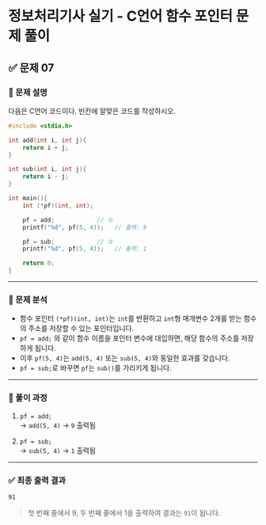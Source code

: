 # 정보처리기사 실기 - C언어 함수 포인터 문제 풀이

## ✅ 문제 07

### 📘 문제 설명  
다음은 C언어 코드이다. 빈칸에 알맞은 코드를 작성하시오.

```c
#include <stdio.h>

int add(int i, int j){
    return i + j;
}

int sub(int i, int j){
    return i - j;
}

int main(){
    int (*pf)(int, int);

    pf = add;            // ①
    printf("%d", pf(5, 4));   // 출력: 9

    pf = sub;            // ②
    printf("%d", pf(5, 4));   // 출력: 1

    return 0;
}
```

---

### 🔎 문제 분석

- 함수 포인터 `(*pf)(int, int)`는 `int`를 반환하고 `int`형 매개변수 2개를 받는 함수의 주소를 저장할 수 있는 포인터입니다.
- `pf = add;` 와 같이 함수 이름을 포인터 변수에 대입하면, 해당 함수의 주소를 저장하게 됩니다.
- 이후 `pf(5, 4)`는 `add(5, 4)` 또는 `sub(5, 4)`와 동일한 효과를 갖습니다.
- `pf = sub;`로 바꾸면 `pf`는 `sub()`를 가리키게 됩니다.

---

### 🧮 풀이 과정

1. `pf = add;`  
   → `add(5, 4)` → `9` 출력됨

2. `pf = sub;`  
   → `sub(5, 4)` → `1` 출력됨

---

### ✅ 최종 출력 결과

```
91
```

> 첫 번째 줄에서 9, 두 번째 줄에서 1을 출력하여 결과는 `91`이 됩니다.
